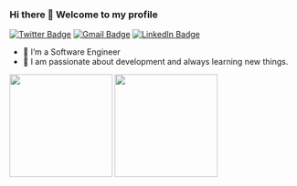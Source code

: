 
### Hi there 👋 Welcome to my profile

[![Twitter Badge](https://img.shields.io/badge/Twitter-1DA1F2?style=for-the-badge&logo=twitter&logoColor=white&link=https://twitter.com/chakib_daii&target=_blank)](https://twitter.com/chakib_daii)
[![Gmail Badge](https://img.shields.io/badge/Gmail-D14836?style=for-the-badge&logo=gmail&logoColor=white&link=mailto:chakiibdaii@gmail.com&target=_blank)](mailto:chakiibdaii@gmail.com)
[![LinkedIn Badge](https://img.shields.io/badge/LinkedIn-0077B5?style=for-the-badge&logo=linkedin&logoColor=white&link=https://www.linkedin.com/in/chakib-daii-baab0410b&target=_blank)](https://www.linkedin.com/in/chakib-daii-baab0410b)

<!--
**Chakib-DAII/Chakib-DAII** is a ✨ _special_ ✨ repository because its `README.md` (this file) appears on your GitHub profile.

Here are some ideas to get you started:

- 🔭 I’m currently working on ...
- 🌱 I’m currently learning ...
- 👯 I’m looking to collaborate on ...
- 🤔 I’m looking for help with ...
- 💬 Ask me about ...
- 📫 How to reach me: ...
- 😄 Pronouns: ...
- ⚡ Fun fact: ...
-->

- 🔭 I’m a Software Engineer 
- 🌱 I am passionate about development and always learning new things.

<!-- Statistics -->
<div>
<img height="180em" src="https://github-readme-stats.vercel.app/api/top-langs/?username=Chakib-DAII&layout=compact&langs_count=10&theme=dracula"/>
<img height="180em" src="https://github-readme-stats.vercel.app/api?username=Chakib-DAII&show_icons=true&theme=dracula&include_all_commits=true&count_private=true"/>
</div>
